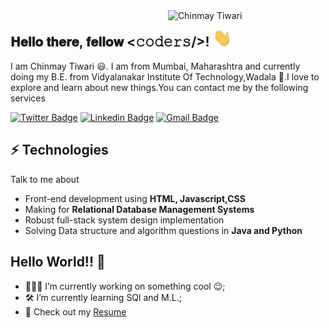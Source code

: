 <img align='right' src="https://media.giphy.com/media/RicIuwlSXB3rVjZtS6/giphy.gif" width="50%" height="50%"  alt="Chinmay Tiwari" title="Chinmay Tiwari"/>
  <h2> 𝐇𝐞𝐥𝐥𝐨 𝐭𝐡𝐞𝐫𝐞, 𝐟𝐞𝐥𝐥𝐨𝐰 <𝚌𝚘𝚍𝚎𝚛𝚜/>! <img src="https://raw.githubusercontent.com/ABSphreak/ABSphreak/master/gifs/Hi.gif" width="30px"></h2>
  
  
I am Chinmay Tiwari 😃. I am from Mumbai, Maharashtra and currently doing my B.E. from Vidyalanakar Institute Of Technology,Wadala 🏫.I love to explore and learn about new things.You can contact me by the following services
  
[![Twitter Badge](https://img.shields.io/badge/twitter-%231DA1F2.svg?&style=for-the-badge&logo=twitter&logoColor=white&link=https://twitter.com/Chinmay91705483)](https://twitter.com/Chinmay91705483) [![Linkedin Badge](https://img.shields.io/badge/linkedin-%230077B5.svg?&style=for-the-badge&logo=linkedin&logoColor=white)](https://www.linkedin.com/in/chinmay-tiwari-8624121a0/) 
[![Gmail Badge](https://img.shields.io/badge/gmail-%23D14836.svg?&style=for-the-badge&logo=gmail&logoColor=white)](mailto:chinmaytiwari2000@gmail.com)


## ⚡ Technologies
Talk to me about
- Front-end development using **HTML, Javascript,CSS**
- Making for **Relational Database Management Systems**
- Robust full-stack system design implementation
- Solving Data structure and algorithm questions in **Java and Python**


## Hello World!! 🤔
- 👨🏽‍💻 I’m currently working on something cool :wink:;
- 🛠  I’m currently learning SQl and M.L.; 
- 📙 Check out my [Resume](https://github.com/chinmay-tiwari/chinmay-tiwari/blob/master/Chinmay%20Tiwari%20Resume%20.pdf)
